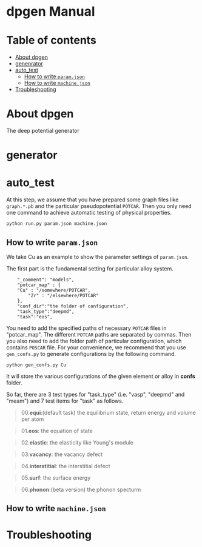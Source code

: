 <span style="font-size:larger;">dpgen Manual</span>
========

# Table of contents
- [About dpgen](#About-dpgen)
- [genenrator](#generator)
- [auto_test](#auto_test)
  - [How to write `param.json`](##How-to-write-`param.json`)
  - [How to write `machine.json`](##How-to-write-`machine.json`)
- [Troubleshooting](#Troubleshooting)
# About dpgen
The deep potential generator
# generator
# auto_test
At this step, we assume that you have prepared some graph files like `graph.*.pb` and the particular pseudopotential `POTCAR`.
Then you only need one command to achieve automatic testing of physical properties.
```
python run.py param.json machine.json
```
## How to write `param.json`
We take Cu as an example to show the parameter settings of `param.json`.

The first part is the fundamental setting for particular alloy system. 
```
    "_comment": "models",
    "potcar_map" : {
	"Cu" : "/somewhere/POTCAR",
        "Zr" : "/elsewhere/POTCAR"
    },
    "conf_dir":"the folder of configuration",
    "task_type":"deepmd",
    "task":"eos",
```
You need to add the specified paths of necessary `POTCAR` files in "potcar_map". The different `POTCAR` paths are separated by commas.
Then you also need to add the folder path of particular configuration, which contains `POSCAR` file. For your convenience, we recommend that you use `gen_confs.py` to generate configurations by the following command.
```
python gen_confs.py Cu
```
It will store the various configurations of the given element or alloy in **confs** folder.

So far, there are  3 test types for "task_type" (i.e. "vasp", "deepmd" and "meam") and 7 test items for "task" as follows.

>00.**equi**:(default task) the equilibrium state, return energy and volume per atom

>01.**eos**: the equation of state

>02.**elastic**: the elasticity like Young's module

>03.**vacancy**: the vacancy defect 

>04.**interstitial**: the interstitial defect

>05.**surf**: the surface energy

>06.**phonon**:(beta version) the phonon specturm

## How to write `machine.json`

# Troubleshooting
